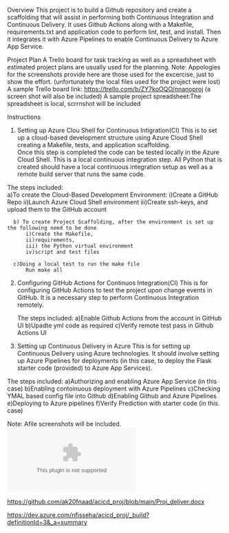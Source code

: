 Overview
This project is to build a Github repository and create a scaffolding that will assist in performing both Continuous Integration and Continuous Delivery. 
It uses Github Actions along with a Makefile, requirements.txt and application code to perform lint, test, and install. Then it integrates it with Azure Pipelines to enable Continuous Delivery to Azure App Service.

Project Plan
A Trello board for task tracking as well as a spreadsheet with estimated project plans are usually used for the planning.
Note: Appologies for the screenshots provide here are those used for the excercise, just to show the effort. (unfortunately the local files used for the project were lost)  
A sample Trello board link:  https://trello.com/b/ZY7koOQO/nnanoproj (a screen shot will also be included)
A sample project spreadsheet:The spreadsheet is local, scrrnshot will be included


Instructions
1. Setting up Azure Clou Shell for Continuous Intigration(CI)
  This is to set up a cloud-based development structure using Azure Cloud Shell creating  a Makefile, tests, and application scaffolding.  
  Once this step is completed the code can be tested locally in the Azure Cloud Shell. 
  This is a local continuous integration step. 
  All Python that is created should have a local continuous integration setup as well as a remote build server that runs the same code. 
  
  The steps included:  
      a)To create the Cloud-Based Development Environment:
          i)Create a GitHub Repo
          ii)Launch Azure Cloud Shell environment
          iii)Create ssh-keys, and upload them to the GitHub account
          
      b) To create Project Scaffolding, after the environment is set up the following need to be done
          i)Create the Makefile,
          ii)requirements, 
          iii) the Python virtual environment
          iv)script and test files
          
      c)Doing a local test to run the make file
          Run make all      
          
2. Configuring GitHub Actions for Continuos Integration(CI)
   This is for configuring GitHub Actions to test the project upon change events in GitHub. 
   It is a necessary step to perform Continuous Integration remotely.
   
   The steps included:
      a)Enable Github Actions from the account in GitHub UI
      b)Upadte yml code as required 
      c)Verify remote test pass in Github Actions UI

3. Setting up Continuous Delivery in Azure
  This is for setting up Continuous Delivery using Azure technologies. 
  It should involve setting up Azure Pipelines for deployments (in this case,  to deploy the Flask starter code  (provided) to Azure App Services). 
  
  The steps included: 
      a)Authorizing and enabling Azure App Service (in this case)
      b)Enabling contoinuous deployment with Azure Pipelines
      c)Checking YMAL based config file into Github
      d)Enabling Github and Azure Pipelines
      e)Deploying to Azure pipelines
      f)Verify Prediction with starter code (in this case)


Note: Afile screenshots will be included.  
 ![Screen shots](https://github.com/ak20fnaad/acicd_proj/blob/main/Proj_deliver.docx)
 
 
https://github.com/ak20fnaad/acicd_proj/blob/main/Proj_deliver.docx

https://dev.azure.com/nfisseha/acicd_proj/_build?definitionId=3&_a=summary

